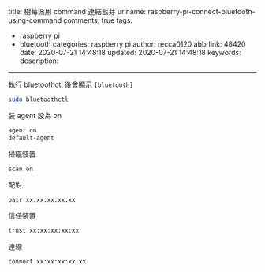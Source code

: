 title: 樹莓派用 command 連結藍芽
urlname: raspberry-pi-connect-bluetooth-using-command
comments: true
tags:
  - raspberry pi
  - bluetooth
categories: raspberry pi
author: recca0120
abbrlink: 48420
date: 2020-07-21 14:48:18
updated: 2020-07-21 14:48:18
keywords:
description:
---
執行 bluetoothctl 後會顯示 `[bluetooth]`

```bash
sudo bluetoothctl
```

裝 agent 設為 on

```bash
agent on
default-agent
```

掃瞄裝置

```bash
scan on
```

配對

```bash
pair xx:xx:xx:xx:xx
```

信任裝置

```bash
trust xx:xx:xx:xx:xx
```

連線

```bash
connect xx:xx:xx:xx:xx
```

